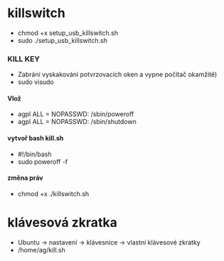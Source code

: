 # killswitch

- chmod +x setup_usb_killswitch.sh
- sudo ./setup_usb_killswitch.sh







### KILL KEY
- Zabrání vyskakování potvrzovacích oken a vypne počítač okamžitě) 
- sudo visudo

#### Vlož
- agpl ALL = NOPASSWD: /sbin/poweroff
- agpl ALL = NOPASSWD: /sbin/shutdown


#### vytvoř bash  kill.sh
- #!/bin/bash
- sudo poweroff -f


#### změna práv
- chmod +x ./killswitch.sh

# klávesová zkratka
- Ubuntu ->  nastavení -> klávesnice -> vlastní klávesové zkratky 
- /home/ag/kill.sh

